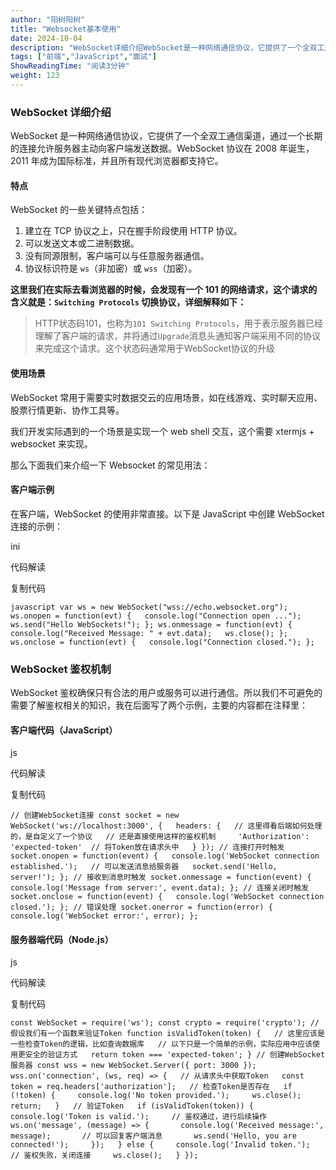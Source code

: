 ```yaml
---
author: "阳树阳树"
title: "Websocket基本使用"
date: 2024-10-04
description: "WebSocket详细介绍WebSocket是一种网络通信协议，它提供了一个全双工通信渠道，通过一个长期的连接允许服务器主动向客户端发送数据。WebSocket协议在2008年诞生，201"
tags: ["前端","JavaScript","面试"]
ShowReadingTime: "阅读3分钟"
weight: 123
---
```

### WebSocket 详细介绍

WebSocket 是一种网络通信协议，它提供了一个全双工通信渠道，通过一个长期的连接允许服务器主动向客户端发送数据。WebSocket 协议在 2008 年诞生，2011 年成为国际标准，并且所有现代浏览器都支持它。

#### 特点

WebSocket 的一些关键特点包括：

1.  建立在 TCP 协议之上，只在握手阶段使用 HTTP 协议。
2.  可以发送文本或二进制数据。
3.  没有同源限制，客户端可以与任意服务器通信。
4.  协议标识符是 `ws`（非加密）或 `wss`（加密）。

**这里我们在实际去看浏览器的时候，会发现有一个 101 的网络请求，这个请求的含义就是：`Switching Protocols` 切换协议，详细解释如下：**

> HTTP状态码101，也称为`101 Switching Protocols`，用于表示服务器已经理解了客户端的请求，并将通过`Upgrade`消息头通知客户端采用不同的协议来完成这个请求。这个状态码通常用于WebSocket协议的升级

#### 使用场景

WebSocket 常用于需要实时数据交云的应用场景，如在线游戏、实时聊天应用、股票行情更新、协作工具等。

我们开发实际遇到的一个场景是实现一个 web shell 交互，这个需要 xtermjs + websocket 来实现。

那么下面我们来介绍一下 Websocket 的常见用法：

#### 客户端示例

在客户端，WebSocket 的使用非常直接。以下是 JavaScript 中创建 WebSocket 连接的示例：

ini

 代码解读

复制代码

`javascript var ws = new WebSocket("wss://echo.websocket.org"); ws.onopen = function(evt) {   console.log("Connection open ...");   ws.send("Hello WebSockets!"); }; ws.onmessage = function(evt) {   console.log("Received Message: " + evt.data);   ws.close(); }; ws.onclose = function(evt) {   console.log("Connection closed."); };`

### WebSocket 鉴权机制

WebSocket 鉴权确保只有合法的用户或服务可以进行通信。所以我们不可避免的需要了解鉴权相关的知识，我在后面写了两个示例，主要的内容都在注释里：

#### 客户端代码（JavaScript）

js

 代码解读

复制代码

`// 创建WebSocket连接 const socket = new WebSocket('ws://localhost:3000', {   headers: {   // 这里得看后端如何处理的，是自定义了一个协议   // 还是直接使用这样的鉴权机制     'Authorization': 'expected-token'  // 将Token放在请求头中   } }); // 连接打开时触发 socket.onopen = function(event) {   console.log('WebSocket connection established.');   // 可以发送消息给服务器   socket.send('Hello, server!'); }; // 接收到消息时触发 socket.onmessage = function(event) {   console.log('Message from server:', event.data); }; // 连接关闭时触发 socket.onclose = function(event) {   console.log('WebSocket connection closed.'); }; // 错误处理 socket.onerror = function(error) {   console.log('WebSocket error:', error); };`

#### 服务器端代码（Node.js）

js

 代码解读

复制代码

`const WebSocket = require('ws'); const crypto = require('crypto'); // 假设我们有一个函数来验证Token function isValidToken(token) {   // 这里应该是一些检查Token的逻辑，比如查询数据库   // 以下只是一个简单的示例，实际应用中应该使用更安全的验证方式   return token === 'expected-token'; } // 创建WebSocket服务器 const wss = new WebSocket.Server({ port: 3000 }); wss.on('connection', (ws, req) => {   // 从请求头中获取Token   const token = req.headers['authorization'];   // 检查Token是否存在   if (!token) {     console.log('No token provided.');     ws.close();     return;   }   // 验证Token   if (isValidToken(token)) {     console.log('Token is valid.');     // 鉴权通过，进行后续操作     ws.on('message', (message) => {       console.log('Received message:', message);       // 可以回复客户端消息       ws.send('Hello, you are connected!');     });   } else {     console.log('Invalid token.');     // 鉴权失败，关闭连接     ws.close();   } });`